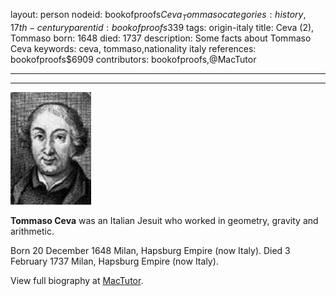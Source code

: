 layout: person
nodeid: bookofproofs$Ceva_Tommaso
categories: history,17th-century
parentid: bookofproofs$339
tags: origin-italy
title: Ceva (2), Tommaso
born: 1648
died: 1737
description: Some facts about Tommaso Ceva
keywords: ceva, tommaso,nationality italy
references: bookofproofs$6909
contributors: bookofproofs,@MacTutor

---


---

![Ceva_Tommaso.jpg](https://github.com/bookofproofs/bookofproofs.github.io/blob/main/_sources/_assets/images/portraits/Ceva_Tommaso.jpg?raw=true)

**Tommaso Ceva** was an Italian Jesuit who worked in geometry, gravity and arithmetic.

Born 20 December 1648 Milan, Hapsburg Empire (now Italy). Died 3 February 1737 Milan, Hapsburg Empire (now Italy).


View full biography at [MacTutor](https://mathshistory.st-andrews.ac.uk/Biographies/Ceva_Tommaso/).